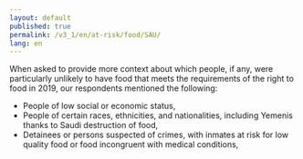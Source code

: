 ```yaml
---
layout: default
published: true
permalink: /v3_1/en/at-risk/food/SAU/
lang: en
---
```


When asked to provide more context about which people, if any, were particularly unlikely to have food that meets the requirements of the right to food in 2019, our respondents mentioned the following:
- People of low social or economic status,  
- People of certain races, ethnicities, and nationalities, including Yemenis thanks to Saudi destruction of food,  
- Detainees or persons suspected of crimes, with inmates at risk for low quality food or food incongruent with medical conditions,   

